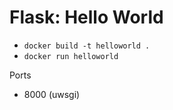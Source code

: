 # Flask: Hello World

* `docker build -t helloworld .`
* `docker run helloworld`

Ports

* 8000 (uwsgi)
